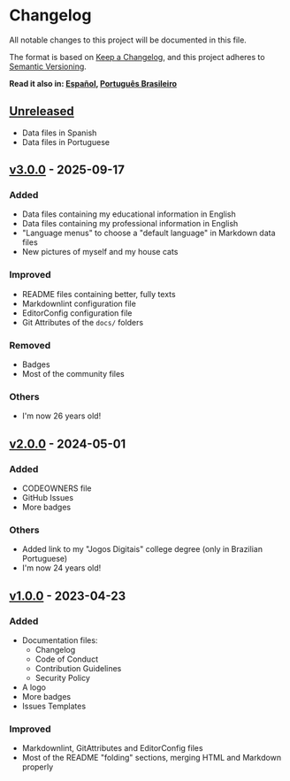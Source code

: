 # Changelog

All notable changes to this project will be documented in this file.

The format is based on [Keep a Changelog][keepachangelog], and this project adheres to [Semantic Versioning][semver].

**Read it also in: [Español][es], [Português Brasileiro][pt]**

## [Unreleased][head]

- Data files in Spanish
- Data files in Portuguese

## [v3.0.0][v3] - 2025-09-17

### Added

- Data files containing my educational information in English
- Data files containing my professional information in English
- "Language menus" to choose a "default language" in Markdown data files
- New pictures of myself and my house cats

### Improved

- README files containing better, fully texts
- Markdownlint configuration file
- EditorConfig configuration file
- Git Attributes of the `docs/` folders

### Removed

- Badges
- Most of the community files

### Others

- I'm now 26 years old!

## [v2.0.0][v2] - 2024-05-01

### Added

- CODEOWNERS file
- GitHub Issues
- More badges

### Others

- Added link to my "Jogos Digitais" college degree (only in Brazilian Portuguese)
- I'm now 24 years old!

## [v1.0.0][v1] - 2023-04-23

### Added

- Documentation files:
  - Changelog
  - Code of Conduct
  - Contribution Guidelines
  - Security Policy
- A logo
- More badges
- Issues Templates

### Improved

- Markdownlint, GitAttributes and EditorConfig files
- Most of the README "folding" sections, merging HTML and Markdown properly

<!--                                WHY THE REFERENCES IN ENGLISH?                                -->
<!-- You'll notice that the below references are in English.                                      -->
<!-- It was done this way so it can easily identifiable the exact hyperlinks among all languages. -->
[keepachangelog]: https://keepachangelog.com/en/1.1.0/
[semver]: https://semver.org/spec/v2.0.0.html
[es]: CHANGELOG.ES.md
[pt]: CHANGELOG.PT-BR.md
[head]: https://github.com/Mestre-Tramador/Mestre-Tramador/compare/v3.0.0...HEAD
[v3]: https://github.com/Mestre-Tramador/Mestre-Tramador/compare/v2.0.0...v3.0.0
[v2]: https://github.com/Mestre-Tramador/Mestre-Tramador/compare/v1.0.0...v2.0.0
[v1]: https://github.com/Mestre-Tramador/Mestre-Tramador/releases/tag/v1.0.0
